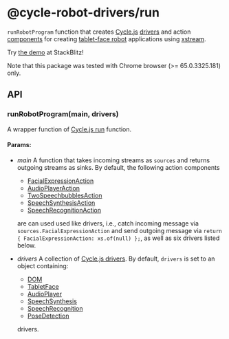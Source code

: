 <!-- This README.md is automatically generated. Edit the JSDoc comments in source code or the md files in docs/readmes/. -->

# @cycle-robot-drivers/run

`runRobotProgram` function that creates [Cycle.js](http://cycle.js.org/) [drivers](https://cycle.js.org/drivers.html) and action [components](https://cycle.js.org/components.html) for creating [tablet-face robot](https://github.com/mjyc/tablet-robot-face) applications using [xstream](https://github.com/staltz/xstream).

Try [the demo](https://stackblitz.com/edit/cycle-robot-drivers-demos-run) at StackBlitz!

Note that this package was tested with Chrome browser (>= 65.0.3325.181) only.

## API

<!-- Start src/index.ts -->

### runRobotProgram(main, drivers)

A wrapper function of [Cycle.js run](https://cycle.js.org/api/run.html#api-runmain-drivers)
  function.

#### Params:

* *main* A function that takes incoming streams as `sources` and returns   outgoing streams as sinks. By default, the following action components

    * [FacialExpressionAction](../screen)
    * [AudioPlayerAction](../sound)
    * [TwoSpeechbubblesAction](../screen)
    * [SpeechSynthesisAction](../speech)
    * [SpeechRecognitionAction](../speech)

  are can used used like drivers, i.e., catch incoming message via 
  `sources.FacialExpressionAction` and send outgoing message via 
  `return { FacialExpressionAction: xs.of(null) };`, as well as six drivers
  listed below.
* *drivers* A collection of [Cycle.js drivers](). By default, `drivers` is   set to an object containing:

    * [DOM](https://cycle.js.org/api/dom.html)
    * [TabletFace](../screen)
    * [AudioPlayer](../sound)
    * [SpeechSynthesis](../speech#)
    * [SpeechRecognition](../speech)
    * [PoseDetection](../3rdparty/cycle-posenet-driver)

  drivers.

<!-- End src/index.ts -->

